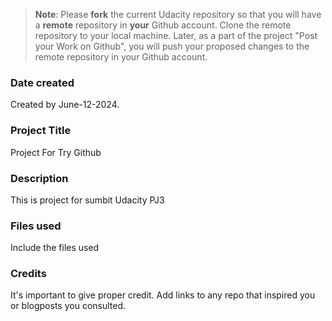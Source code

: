 >**Note**: Please **fork** the current Udacity repository so that you will have a **remote** repository in **your** Github account. Clone the remote repository to your local machine. Later, as a part of the project "Post your Work on Github", you will push your proposed changes to the remote repository in your Github account.

### Date created
Created by June-12-2024.

### Project Title
Project For Try Github

### Description
This is project for sumbit Udacity PJ3

### Files used
Include the files used

### Credits
It's important to give proper credit. Add links to any repo that inspired you or blogposts you consulted.

